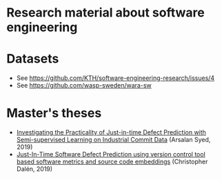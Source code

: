 # Research material about software engineering

Datasets
========

* See https://github.com/KTH/software-engineering-research/issues/4
* See https://github.com/wasp-sweden/wara-sw

Master's theses
=================

* [Investigating the Practicality of Just-in-time Defect Prediction with Semi-supervised Learning on Industrial Commit Data](http://kth.diva-portal.org/smash/get/diva2:1336751/FULLTEXT02.pdf) (Arsalan Syed, 2019)
* [Just-In-Time Software Defect Prediction using version control tool based software metrics and source code embeddings](http://www.nada.kth.se/~ann/exjobb/christopher_dahlen.pdf) (Christopher Dalén, 2019)
